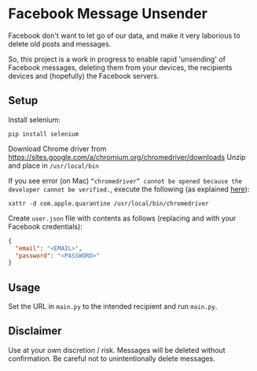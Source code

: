 # Facebook Message Unsender

Facebook don't want to let go of our data, and make it very laborious to delete old posts and messages.

So, this project is a work in progress to enable rapid 'unsending' of Facebook messages, deleting them from your devices, the recipients devices and (hopefully) the Facebook servers.

## Setup
Install selenium:
```
pip install selenium
```

Download Chrome driver from https://sites.google.com/a/chromium.org/chromedriver/downloads
Unzip and place in `/usr/local/bin`

If you see error (on Mac) `“chromedriver” cannot be opened because the developer cannot be verified.`, execute the following (as explained [here](https://stackoverflow.com/questions/60362018/macos-catalinav-10-15-3-error-chromedriver-cannot-be-opened-because-the-de)):
```
xattr -d com.apple.quarantine /usr/local/bin/chromedriver
```

Create `user.json` file with contents as follows (replacing <EMAIL> and <PASSWORD> with your Facebook credentials):
```json
{
  "email": "<EMAIL>",
  "password": "<PASSWORD>"
}
```

## Usage

Set the URL in `main.py` to the intended recipient and run `main.py`.

## Disclaimer

Use at your own discretion / risk. Messages will be deleted without confirmation. Be careful not to unintentionally delete messages.
